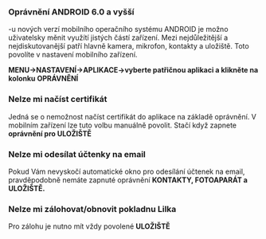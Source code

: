 ### Oprávnění ANDROID 6.0 a vyšší

-u nových verzí mobilního operačního systému ANDROID je možno uživatelsky měnit využítí jistých částí zařízení. Mezi nejdůležitější a nejdiskutovanější patří hlavně kamera, mikrofon, kontakty a uložiště. Toto povolíte v nastavení mobilního zařízení.



**MENU-&gt;NASTAVENÍ-&gt;APLIKACE-&gt;vyberte patřičnou aplikaci a klikněte na kolonku OPRÁVNĚNÍ**



### Nelze mi načíst certifikát

Jedná se o nemožnost načíst certifikát do aplikace na základě oprávnění. V mobilním zařízení lze tuto volbu manuálně povolit. Stačí když zapnete **oprávnění pro ULOŽIŠTĚ**



### **Nelze mi odesílat účtenky na email**

Pokud Vám nevyskočí automatické okno pro odesílání účtenek na email, pravděpodobně nemáte zapnuté oprávnění **KONTAKTY, FOTOAPARÁT a ULOŽIŠTĚ.**



### Nelze mi zálohovat/obnovit pokladnu Lilka

Pro zálohu je nutno mít vždy povolené **ULOŽIŠTĚ**





